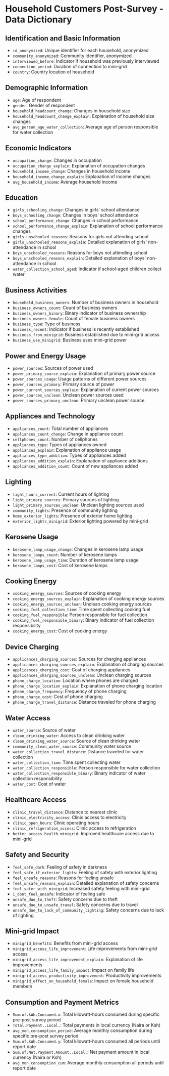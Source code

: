 # Household Customers Post-Survey - Data Dictionary

## Identification and Basic Information
- `id_anonymized`: Unique identifier for each household, anonymized
- `community_anonymized`: Community identifier, anonymized
- `interviewed_before`: Indicator if household was previously interviewed
- `connection_period`: Duration of connection to mini-grid
- `country`: Country location of household

## Demographic Information
- `age`: Age of respondent
- `gender`: Gender of respondent
- `household_headcount_change`: Changes in household size
- `household_headcount_change_explain`: Explanation of household size changes
- `avg_person_age_water_collection`: Average age of person responsible for water collection

## Economic Indicators
- `occupation_change`: Changes in occupation
- `occupation_change_explain`: Explanation of occupation changes
- `household_income_change`: Changes in household income
- `household_income_change_explain`: Explanation of income changes
- `avg_household_income`: Average household income

## Education
- `girls_schooling_change`: Changes in girls' school attendance
- `boys_schooling_change`: Changes in boys' school attendance
- `school_performance_change`: Changes in school performance
- `school_performance_change_explain`: Explanation of school performance changes
- `girls_unschooled_reasons`: Reasons for girls not attending school
- `girls_unschooled_reasons_explain`: Detailed explanation of girls' non-attendance in school
- `boys_unschooled_reasons`: Reasons for boys not attending school
- `boys_unschooled_reasons_explain`: Detailed explanation of boys' non-attendance in school
- `water_collection_school_aged`: Indicator if school-aged children collect water

## Business Activities
- `household_business_owners`: Number of business owners in household
- `business_owners_count`: Count of business owners
- `business_owners_binary`: Binary indicator of business ownership
- `business_owners_female`: Count of female business owners
- `business_type`: Type of business
- `business_recent`: Indicator if business is recently established
- `business_from_minigrid`: Business established due to mini-grid access
- `business_use_minigrid`: Business uses mini-grid power

## Power and Energy Usage
- `power_sources`: Sources of power used
- `power_primary_source_explain`: Explanation of primary power source
- `power_sources_usage`: Usage patterns of different power sources
- `power_sources_primary`: Primary source of power
- `power_current_sources_explain`: Explanation of current power sources
- `power_sources_unclean`: Unclean power sources used
- `power_sources_primary_unclean`: Primary unclean power source

## Appliances and Technology
- `appliances_count`: Total number of appliances
- `appliances_count_change`: Change in appliance count
- `cellphones_count`: Number of cellphones
- `appliances_type`: Types of appliances owned
- `appliances_explain`: Explanation of appliance usage
- `appliances_type_addition`: Types of appliances added
- `appliances_addition_explain`: Explanation of appliance additions
- `appliances_addition_count`: Count of new appliances added

## Lighting
- `light_hours_current`: Current hours of lighting
- `light_primary_sources`: Primary sources of lighting
- `light_primary_sources_unclean`: Unclean lighting sources used
- `community_lights`: Presence of community lighting
- `home_exterior_lights`: Presence of exterior home lighting
- `exterior_lights_minigrid`: Exterior lighting powered by mini-grid

## Kerosene Usage
- `kerosene_lamp_usage_change`: Changes in kerosene lamp usage
- `kerosene_lamps_count`: Number of kerosene lamps
- `kerosene_lamp_usage_time`: Duration of kerosene lamp usage
- `kerosene_lamps_cost`: Cost of kerosene lamps

## Cooking Energy
- `cooking_energy_sources`: Sources of cooking energy
- `cooking_energy_sources_explain`: Explanation of cooking energy sources
- `cooking_energy_sources_unclean`: Unclean cooking energy sources
- `cooking_fuel_collection_time`: Time spent collecting cooking fuel
- `cooking_fuel_responsible`: Person responsible for fuel collection
- `cooking_fuel_responsible_binary`: Binary indicator of fuel collection responsibility
- `cooking_energy_cost`: Cost of cooking energy

## Device Charging
- `applicances_charging_sources`: Sources for charging appliances
- `applicances_charging_sources_explain`: Explanation of charging sources
- `applicances_charging_cost`: Cost of charging appliances
- `applicances_charging_sources_unclean`: Unclean charging sources
- `phone_charge_location`: Location where phones are charged
- `phone_charge_location_explain`: Explanation of phone charging location
- `phone_charge_frequency`: Frequency of phone charging
- `phone_charge_cost`: Cost of phone charging
- `phone_charge_travel_distance`: Distance traveled for phone charging

## Water Access
- `water_source`: Source of water
- `clean_drinking_water`: Access to clean drinking water
- `clean_drinking_water_source`: Source of clean drinking water
- `community_clean_water_source`: Community water source
- `water_collection_travel_distance`: Distance traveled for water collection
- `water_collection_time`: Time spent collecting water
- `water_collection_responsible`: Person responsible for water collection
- `water_collection_responsible_binary`: Binary indicator of water collection responsibility
- `water_cost`: Cost of water

## Healthcare Access
- `clinic_travel_distance`: Distance to nearest clinic
- `clinic_electricity_access`: Clinic access to electricity
- `clinic_open_hours`: Clinic operating hours
- `clinic_refrigeration_access`: Clinic access to refrigeration
- `better_access_health_minigrid`: Improved healthcare access due to mini-grid

## Safety and Security
- `feel_safe_dark`: Feeling of safety in darkness
- `feel_safe_if_exterior_lights`: Feeling of safety with exterior lighting
- `feel_unsafe_reasons`: Reasons for feeling unsafe
- `feel_unsafe_reasons_explain`: Detailed explanation of safety concerns
- `feel_safer_with_minigrid`: Increased safety feeling with mini-grid
- `i_dont_feel_unsafe`: Indicator of feeling safe
- `unsafe_due_to_theft`: Safety concerns due to theft
- `unsafe_due_to_unsafe_travel`: Safety concerns due to travel
- `unsafe_due_to_lack_of_community_lighting`: Safety concerns due to lack of lighting

## Mini-grid Impact
- `minigrid_benefits`: Benefits from mini-grid access
- `minigrid_access_life_improvement`: Life improvements from mini-grid access
- `minigrid_access_life_improvement_explain`: Explanation of life improvements
- `minigrid_access_life_family_impact`: Impact on family life
- `minigrid_access_productivity_improvement`: Productivity improvements
- `minigrid_effect_on_household_female`: Impact on female household members

## Consumption and Payment Metrics
- `Sum.of.kWh.Consumed.x`: Total kilowatt-hours consumed during specific pre-post survey period
- `Total.Payment..Local.`: Total payments in local currency (Naira or Ksh)
- `avg_mon_consumption_period`: Average monthly consumption during specific pre-post survey period
- `Sum.of.kWh.Consumed.y`: Total kilowatt-hours consumed all periods until report date
- `Sum.of.Net.Payment.Amount..Local.`: Net payment amount in local currency (Naira or Ksh)
- `avg_mon_consumption_cum`: Average monthly consumption all periods until report date

